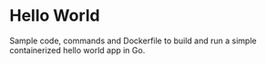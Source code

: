 # Hello World
Sample code, commands and Dockerfile to build and run a simple containerized hello world app in Go.
